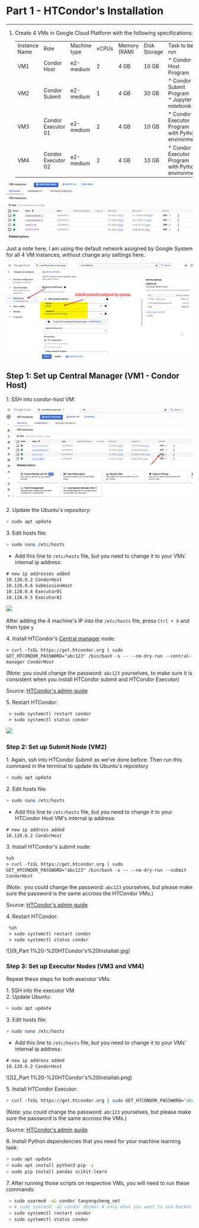 # Part 1 - HTCondor's Installation
-----------------------------------

1.  Create 4 VMs in Google Cloud Platform with the following specifications:
    
    |     |     |     |     |     |     |     |
    | --- | --- | --- | --- | --- | --- | --- |
    | Instance Name | Role | Machine type | vCPUs | Memory (RAM) | Disk Storage | Task to be run |
    | VM1 | Condor Host | e2-medium | 2   | 4 GB | 10 GB | *   Condor Host Program |
    | VM2 | Condor Submit | e2-medium | 1   | 4 GB | 30 GB | *   Condor Submit Program<br>*   Jupyter notebook |
    | VM3 | Condor Executor 01 | e2-medium | 2   | 4 GB | 10 GB | *   Condor Executor Program with Python environment |
    | VM4 | Condor Executor 02 | e2-medium | 2   | 4 GB | 10 GB | *   Condor Executor Program with Python environment |
    

![](/images/10_Part%201%20-%20HTCondor's%20Installati.jpg)

Just a note here, I am using the default network assigned by Google System for all 4 VM instances, without change any settings here.

![](/images/Part%201%20-%20HTCondor's%20Installati.jpg)

Step 1: Set up Central Manager (VM1 - Condor Host)
--------------------------------------------------

1\. SSH into condor-host VM:

![](/images/7_Part%201%20-%20HTCondor's%20Installati.jpg)

2\. Update the Ubuntu's repository:

```bash
> sudo apt update
```

3\. Edit hosts file:

```bash
> sudo nano /etc/hosts
```

*   Add this line to `/etc/hosts` file, but you need to change it to your VMs' internal ip address:

```text-plain
# new ip addresses added
10.128.0.2 CondorHost
10.128.0.6 SubmissionHost
10.128.0.4 Executor01
10.128.0.5 Executor02
```

![](Part%201%20-%20HTCondor's%20Installati.png)

After adding the 4 machine's IP into the `/etc/hosts` file, press `Ctrl + X` and then type `y`

4\. Install HTCondor's [Central manager](https://htcondor.readthedocs.io/en/latest/getting-htcondor/admin-quick-start.html) node:

```text-plain
> curl -fsSL https://get.htcondor.org | sudo GET_HTCONDOR_PASSWORD="abc123" /bin/bash -s -- --no-dry-run --central-manager CondorHost
```

(Note: you could change the password: `abc123` yourselves, to make sure it is consistent when you install HTCondor submit and HTCondor Executor)

Source: [HTCondor's admin guide](https://htcondor.readthedocs.io/en/latest/getting-htcondor/admin-quick-start.html)

5\. Restart HTCondor:

```text-plain
 > sudo systemctl restart condor
 > sudo systemctl status condor
```

![](8_Part%201%20-%20HTCondor's%20Installati.jpg)

### Step 2: Set up Submit Node (VM2)

1\. Again, ssh into HTCondor Submit as we've done before. Then run this command in the terminal to update its Ubuntu's repository

```bash
> sudo apt update
```

2\. Edit hosts file:

```bash
> sudo nano /etc/hosts
```

*   Add this line to `/etc/hosts` file, but you need to change it to your HTCondor Host VM's internal ip address:

```text-plain
# new ip address added
10.128.0.2 CondorHost
```

3\. Install HTCondor's submit node:

```text-plain
%sh
> curl -fsSL https://get.htcondor.org | sudo GET_HTCONDOR_PASSWORD="abc123" /bin/bash -s -- --no-dry-run --submit CondorHost
```

(Note:  you could change the password: `abc123` yourselves, but please make sure the password is the same accross the HTCondor VMs.)

Source: [HTCondor's admin guide](https://htcondor.readthedocs.io/en/latest/getting-htcondor/admin-quick-start.html)

4\. Restart HTCondor:

```text-plain
 %sh
 > sudo systemctl restart condor
 > sudo systemctl status condor
```

![](9_Part 1%20-%20HTCondor's%20Installati.jpg)

### Step 3: Set up Executor Nodes (VM3 and VM4)

Repeat these steps for both executor VMs:

1\. SSH into the executor VM  
2\. Update Ubuntu:

```bash
> sudo apt update
```

3\. Edit hosts file:

```bash
> sudo nano /etc/hosts
```

*   Add this line to `/etc/hosts` file, but you need to change it to your VMs' internal ip address:

```text-plain
# new ip address added
10.128.0.2 CondorHost
```

![](2_Part 1%20-%20HTCondor's%20Installati.png)

5\. Install HTCondor Executor:

```bash
> curl -fsSL https://get.htcondor.org | sudo GET_HTCONDOR_PASSWORD="abc123" /bin/bash -s -- --no-dry-run --execute CondorHost
```

(Note: you could change the password: `abc123` yourselves, but please make sure the password is the same accross the VMs.)

Source: [HTCondor's admin guide](https://htcondor.readthedocs.io/en/latest/getting-htcondor/admin-quick-start.html)

6\. Install Python dependencies that you need for your machine learning task:

```bash
> sudo apt update
> sudo apt install python3-pip -y
> sudo pip install pandas scikit-learn
```

7\. After running those scripts on respective VMs, you will need to run these commands:

```bash
 > sudo usermod -aG condor tanyongsheng_net
 > # sudo usermod -aG condor docker # only when you want to use Docker runtime
 > sudo systemctl restart condor
 > sudo systemctl status condor
```
